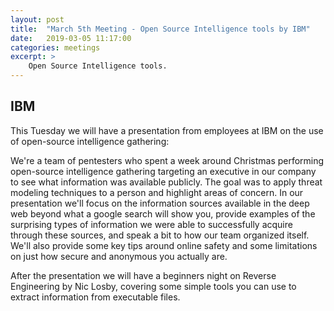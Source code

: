 ```yaml
---
layout: post
title:  "March 5th Meeting - Open Source Intelligence tools by IBM"
date:   2019-03-05 11:17:00
categories: meetings
excerpt: >
    Open Source Intelligence tools.
---
```




IBM
-----------------------------
This Tuesday we will have a presentation from employees at IBM on the use of open-source intelligence gathering:

We're a team of pentesters who spent a week around Christmas performing open-source intelligence gathering targeting an
executive in our company to see what information was available publicly. The goal was to apply threat modeling techniques to
a person and highlight areas of concern. In our presentation we'll focus on the information sources available in the deep web
beyond what a google search will show you, provide examples of the surprising types of information we were able to successfully
acquire through these sources, and speak a bit to how our team organized itself. We'll also provide some key tips around online 
safety and some limitations on just how secure and anonymous you actually are.

 

After the presentation we will have a beginners night on Reverse Engineering by Nic Losby, covering some simple tools you can
use to extract information from executable files.


